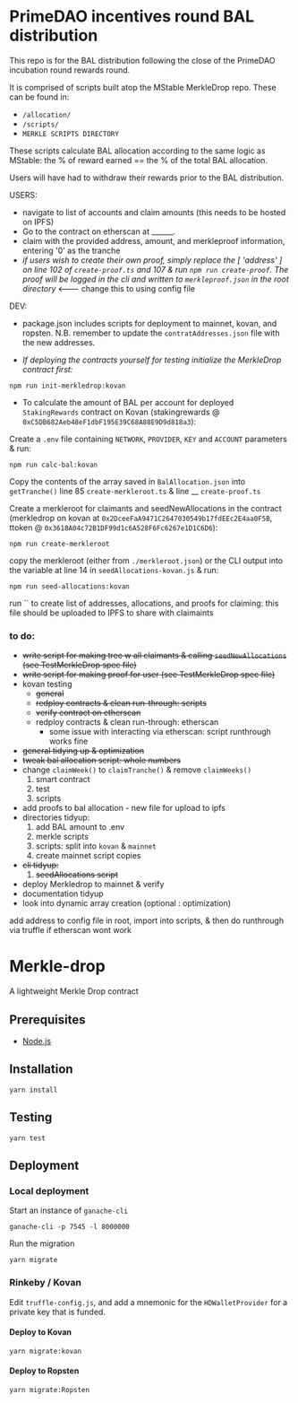 # PrimeDAO incentives round BAL distribution

This repo is for the BAL distribution following the close of the PrimeDAO incubation round rewards round.

It is comprised of scripts built atop the MStable MerkleDrop repo. These can be found in:

- `/allocation/`
- `/scripts/`
- `MERKLE SCRIPTS DIRECTORY`

These scripts calculate BAL allocation according to the same logic as MStable: the % of reward earned == the % of the total BAL allocation.

Users will have had to withdraw their rewards prior to the BAL distribution.


USERS:
- navigate to list of accounts and claim amounts (this needs to be hosted on IPFS)
- Go to the contract on etherscan at ______.
- claim with the provided address, amount, and merkleproof information, entering '0' as the tranche
- *if users wish to create their own proof, simply replace the [ 'address' ] on line 102 of `create-proof.ts` and 107 & run `npm run create-proof`. The proof will be logged in the cli and written to `merkleproof.json` in the root directory* <--- change this to using config file 


DEV:
- package.json includes scripts for deployment to mainnet, kovan, and ropsten. N.B. remember to update the `contratAddresses.json` file with the new addresses.

- *If deploying the contracts yourself for testing initialize the MerkleDrop contract first:*
```
npm run init-merkledrop:kovan
```

- To calculate the amount of BAL per account for deployed `StakingRewards` contract on Kovan (stakingrewards @ `0xC5DB682Aeb48eF1dbF195E39C68A88E9D9d818a3`):

Create a `.env` file containing `NETWORK`, `PROVIDER`, `KEY` and `ACCOUNT` parameters & run:
```
npm run calc-bal:kovan
```

Copy the contents of the array saved in `BalAllocation.json` into `getTranche()` line 85 `create-merkleroot.ts` & line __ `create-proof.ts`

Create a merkleroot for claimants and seedNewAllocations in the contract (merkledrop on kovan at `0x2DceeFaA9471C2647030549b17fdEEc2E4aa0F5B`, ttoken @ `0x3618A04c72B1DF99d1c6A528F6Fc6267e1D1C6D6`):
```
npm run create-merkleroot
```
copy the merkleroot (either from `./merkleroot.json`) or the CLI output into the variable at line 14 in `seedAllocations-kovan.js` & run:
```
npm run seed-allocations:kovan
```

run `` to create list of addresses, allocations, and proofs for claiming: this file should be uploaded to IPFS to share with claimaints


### to do:
  - ~~write script for making tree w all claimants & calling `seedNewAllocations` (see TestMerkleDrop spec file)~~
  - ~~write script for making proof for user (see TestMerkleDrop spec file)~~
  - kovan testing
    - ~~general~~
    - ~~redploy contracts & clean run-through: scripts~~
    - ~~verify contract on etherscan~~
    - redploy contracts & clean run-through: etherscan
        - some issue with interacting via etherscan: script runthrough works fine
  - ~~general tidying up & optimization~~
  - ~~tweak bal allocation script: whole numbers~~
  - change `claimWeek()` to `claimTranche()` & remove `claimWeeks()`
      1. smart contract
      2. test
      3. scripts
  - add proofs to bal allocation - new file for upload to ipfs
  - directories tidyup:
      1. add BAL amount to .env
      1. merkle scripts
      2. scripts: split into `kovan` & `mainnet`
      3. create mainnet script copies
  - ~~cli tidyup:~~
    1. ~~seedAllocations script~~
  - deploy Merkledrop to mainnet & verify
  - documentation tidyup
  - look into dynamic array creation (optional : optimization)

add address to config file in root, import into scripts, & then do runthrough via truffle if etherscan wont work

# Merkle-drop

A lightweight Merkle Drop contract

## Prerequisites

* [Node.js][1]

## Installation

    yarn install

## Testing

    yarn test

## Deployment

### Local deployment

Start an instance of `ganache-cli`

    ganache-cli -p 7545 -l 8000000

Run the migration

    yarn migrate

### Rinkeby / Kovan

Edit `truffle-config.js`, and add a mnemonic for the `HDWalletProvider` for a private key that is funded.

#### Deploy to Kovan

    yarn migrate:kovan

#### Deploy to Ropsten

    yarn migrate:Ropsten

[1]: https://nodejs.org/
